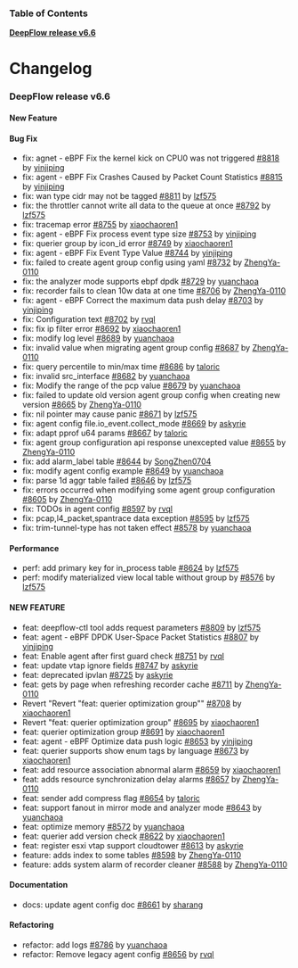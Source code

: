 ### Table of Contents

**[DeepFlow release v6.6](#v6.6)**<br/>

# Changelog

### <a id="v6.6"></a>DeepFlow release v6.6

#### New Feature

#### Bug Fix
* fix: agnet - eBPF Fix the kernel kick on CPU0 was not triggered [#8818](https://github.com/deepflowio/deepflow/pull/8818) by [yinjiping](https://github.com/yinjiping)
* fix: agent - eBPF Fix Crashes Caused by Packet Count Statistics [#8815](https://github.com/deepflowio/deepflow/pull/8815) by [yinjiping](https://github.com/yinjiping)
* fix: wan type cidr may not be tagged [#8811](https://github.com/deepflowio/deepflow/pull/8811) by [lzf575](https://github.com/lzf575)
* fix: the throttler cannot write all data to the queue at once [#8792](https://github.com/deepflowio/deepflow/pull/8792) by [lzf575](https://github.com/lzf575)
* fix: tracemap error [#8755](https://github.com/deepflowio/deepflow/pull/8755) by [xiaochaoren1](https://github.com/xiaochaoren1)
* fix: agent - eBPF Fix process event type size [#8753](https://github.com/deepflowio/deepflow/pull/8753) by [yinjiping](https://github.com/yinjiping)
* fix: querier group by icon_id error [#8749](https://github.com/deepflowio/deepflow/pull/8749) by [xiaochaoren1](https://github.com/xiaochaoren1)
* fix: agent - eBPF Fix Event Type Value [#8744](https://github.com/deepflowio/deepflow/pull/8744) by [yinjiping](https://github.com/yinjiping)
* fix: failed to create agent group config using yaml [#8732](https://github.com/deepflowio/deepflow/pull/8732) by [ZhengYa-0110](https://github.com/ZhengYa-0110)
* fix: the analyzer mode supports ebpf dpdk [#8729](https://github.com/deepflowio/deepflow/pull/8729) by [yuanchaoa](https://github.com/yuanchaoa)
* fix: recorder fails to clean 10w data at one time [#8706](https://github.com/deepflowio/deepflow/pull/8706) by [ZhengYa-0110](https://github.com/ZhengYa-0110)
* fix: agent - eBPF Correct the maximum data push delay [#8703](https://github.com/deepflowio/deepflow/pull/8703) by [yinjiping](https://github.com/yinjiping)
* fix: Configuration text [#8702](https://github.com/deepflowio/deepflow/pull/8702) by [rvql](https://github.com/rvql)
* fix: fix ip filter error [#8692](https://github.com/deepflowio/deepflow/pull/8692) by [xiaochaoren1](https://github.com/xiaochaoren1)
* fix: modify log level [#8689](https://github.com/deepflowio/deepflow/pull/8689) by [yuanchaoa](https://github.com/yuanchaoa)
* fix: invalid value when migrating agent group config [#8687](https://github.com/deepflowio/deepflow/pull/8687) by [ZhengYa-0110](https://github.com/ZhengYa-0110)
* fix: query percentile to min/max time [#8686](https://github.com/deepflowio/deepflow/pull/8686) by [taloric](https://github.com/taloric)
* fix: invalid src_interface [#8682](https://github.com/deepflowio/deepflow/pull/8682) by [yuanchaoa](https://github.com/yuanchaoa)
* fix: Modify the range of the pcp value [#8679](https://github.com/deepflowio/deepflow/pull/8679) by [yuanchaoa](https://github.com/yuanchaoa)
* fix: failed to update old version agent group config when creating new version [#8665](https://github.com/deepflowio/deepflow/pull/8665) by [ZhengYa-0110](https://github.com/ZhengYa-0110)
* fix: nil pointer may cause panic [#8671](https://github.com/deepflowio/deepflow/pull/8671) by [lzf575](https://github.com/lzf575)
* fix: agent config file.io_event.collect_mode [#8669](https://github.com/deepflowio/deepflow/pull/8669) by [askyrie](https://github.com/askyrie)
* fix: adapt pprof u64 params [#8667](https://github.com/deepflowio/deepflow/pull/8667) by [taloric](https://github.com/taloric)
* fix: agent group configuration api response unexcepted value [#8655](https://github.com/deepflowio/deepflow/pull/8655) by [ZhengYa-0110](https://github.com/ZhengYa-0110)
* fix: add alarm_label table [#8644](https://github.com/deepflowio/deepflow/pull/8644) by [SongZhen0704](https://github.com/SongZhen0704)
* fix: modify agent config example [#8649](https://github.com/deepflowio/deepflow/pull/8649) by [yuanchaoa](https://github.com/yuanchaoa)
* fix: parse 1d aggr table failed [#8646](https://github.com/deepflowio/deepflow/pull/8646) by [lzf575](https://github.com/lzf575)
* fix: errors occurred when modifying some agent group configuration [#8605](https://github.com/deepflowio/deepflow/pull/8605) by [ZhengYa-0110](https://github.com/ZhengYa-0110)
* fix: TODOs in agent config [#8597](https://github.com/deepflowio/deepflow/pull/8597) by [rvql](https://github.com/rvql)
* fix: pcap,l4_packet,spantrace data exception [#8595](https://github.com/deepflowio/deepflow/pull/8595) by [lzf575](https://github.com/lzf575)
* fix: trim-tunnel-type has not taken effect [#8578](https://github.com/deepflowio/deepflow/pull/8578) by [yuanchaoa](https://github.com/yuanchaoa)

#### Performance
* perf: add primary key for in_process table [#8624](https://github.com/deepflowio/deepflow/pull/8624) by [lzf575](https://github.com/lzf575)
* perf: modify materialized view local table without group by [#8576](https://github.com/deepflowio/deepflow/pull/8576) by [lzf575](https://github.com/lzf575)

#### NEW FEATURE
* feat: deepflow-ctl tool adds request parameters [#8809](https://github.com/deepflowio/deepflow/pull/8809) by [lzf575](https://github.com/lzf575)
* feat: agent - eBPF DPDK User-Space Packet Statistics [#8807](https://github.com/deepflowio/deepflow/pull/8807) by [yinjiping](https://github.com/yinjiping)
* feat: Enable agent after first guard check [#8751](https://github.com/deepflowio/deepflow/pull/8751) by [rvql](https://github.com/rvql)
* feat: update vtap ignore fields [#8747](https://github.com/deepflowio/deepflow/pull/8747) by [askyrie](https://github.com/askyrie)
* feat: deprecated ipvlan [#8725](https://github.com/deepflowio/deepflow/pull/8725) by [askyrie](https://github.com/askyrie)
* feat: gets by page when refreshing recorder cache [#8711](https://github.com/deepflowio/deepflow/pull/8711) by [ZhengYa-0110](https://github.com/ZhengYa-0110)
* Revert "Revert "feat: querier optimization group"" [#8708](https://github.com/deepflowio/deepflow/pull/8708) by [xiaochaoren1](https://github.com/xiaochaoren1)
* Revert "feat: querier optimization group" [#8695](https://github.com/deepflowio/deepflow/pull/8695) by [xiaochaoren1](https://github.com/xiaochaoren1)
* feat: querier optimization group [#8691](https://github.com/deepflowio/deepflow/pull/8691) by [xiaochaoren1](https://github.com/xiaochaoren1)
* feat: agent - eBPF Optimize data push logic [#8653](https://github.com/deepflowio/deepflow/pull/8653) by [yinjiping](https://github.com/yinjiping)
* feat: querier supports show enum tags by language [#8673](https://github.com/deepflowio/deepflow/pull/8673) by [xiaochaoren1](https://github.com/xiaochaoren1)
* feat: add resource association abnormal alarm [#8659](https://github.com/deepflowio/deepflow/pull/8659) by [xiaochaoren1](https://github.com/xiaochaoren1)
* feat: adds resource synchronization delay alarms [#8657](https://github.com/deepflowio/deepflow/pull/8657) by [ZhengYa-0110](https://github.com/ZhengYa-0110)
* feat: sender add compress flag [#8654](https://github.com/deepflowio/deepflow/pull/8654) by [taloric](https://github.com/taloric)
* feat: support fanout in mirror mode and analyzer mode [#8643](https://github.com/deepflowio/deepflow/pull/8643) by [yuanchaoa](https://github.com/yuanchaoa)
* feat: optimize memory [#8572](https://github.com/deepflowio/deepflow/pull/8572) by [yuanchaoa](https://github.com/yuanchaoa)
* feat: querier add version check [#8622](https://github.com/deepflowio/deepflow/pull/8622) by [xiaochaoren1](https://github.com/xiaochaoren1)
* feat: register esxi vtap support cloudtower [#8613](https://github.com/deepflowio/deepflow/pull/8613) by [askyrie](https://github.com/askyrie)
* feature: adds index to some tables [#8598](https://github.com/deepflowio/deepflow/pull/8598) by [ZhengYa-0110](https://github.com/ZhengYa-0110)
* feature: adds system alarm of recorder cleaner [#8588](https://github.com/deepflowio/deepflow/pull/8588) by [ZhengYa-0110](https://github.com/ZhengYa-0110)

#### Documentation
* docs: update agent config doc [#8661](https://github.com/deepflowio/deepflow/pull/8661) by [sharang](https://github.com/sharang)


#### Refactoring
* refactor: add logs [#8786](https://github.com/deepflowio/deepflow/pull/8786) by [yuanchaoa](https://github.com/yuanchaoa)
* refactor: Remove legacy agent config [#8656](https://github.com/deepflowio/deepflow/pull/8656) by [rvql](https://github.com/rvql)
